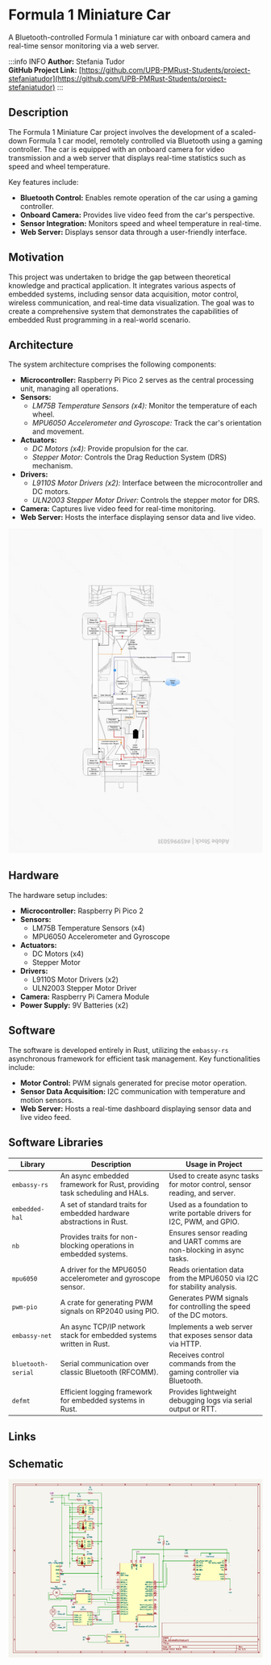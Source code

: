 # Formula 1 Miniature Car 


A Bluetooth-controlled Formula 1 miniature car with onboard camera and real-time sensor monitoring via a web server.


:::info INFO
**Author:** Stefania Tudor \
**GitHub Project Link:** 
[https://github.com/UPB-PMRust-Students/proiect-stefaniatudor](https://github.com/UPB-PMRust-Students/proiect-stefaniatudor)
:::

## Description

The Formula 1 Miniature Car project involves the development of a scaled-down Formula 1 car model, remotely controlled via Bluetooth using a gaming controller. The car is equipped with an onboard camera for video transmission and a web server that displays real-time statistics such as speed and wheel temperature.

Key features include:

- **Bluetooth Control:** Enables remote operation of the car using a gaming controller.
- **Onboard Camera:** Provides live video feed from the car's perspective.
- **Sensor Integration:** Monitors speed and wheel temperature in real-time.
- **Web Server:** Displays sensor data through a user-friendly interface.


## Motivation

This project was undertaken to bridge the gap between theoretical knowledge and practical application. It integrates various aspects of embedded systems, including sensor data acquisition, motor control, wireless communication, and real-time data visualization. The goal was to create a comprehensive system that demonstrates the capabilities of embedded Rust programming in a real-world scenario.


## Architecture

The system architecture comprises the following components:

- **Microcontroller:** Raspberry Pi Pico 2 serves as the central processing unit, managing all operations.
- **Sensors:**
  - *LM75B Temperature Sensors (x4):* Monitor the temperature of each wheel.
  - *MPU6050 Accelerometer and Gyroscope:* Track the car's orientation and movement.
- **Actuators:**
  - *DC Motors (x4):* Provide propulsion for the car.
  - *Stepper Motor:* Controls the Drag Reduction System (DRS) mechanism.
- **Drivers:**
  - *L9110S Motor Drivers (x2):* Interface between the microcontroller and DC motors.
  - *ULN2003 Stepper Motor Driver:* Controls the stepper motor for DRS.
- **Camera:** Captures live video feed for real-time monitoring.
- **Web Server:** Hosts the interface displaying sensor data and live video.

![Diagram](Picture1.svg)


## Hardware

The hardware setup includes:

- **Microcontroller:** Raspberry Pi Pico 2
- **Sensors:**
  - LM75B Temperature Sensors (x4)
  - MPU6050 Accelerometer and Gyroscope
- **Actuators:**
  - DC Motors (x4)
  - Stepper Motor
- **Drivers:**
  - L9110S Motor Drivers (x2)
  - ULN2003 Stepper Motor Driver
- **Camera:** Raspberry Pi Camera Module
- **Power Supply:** 9V Batteries (x2)



## Software

The software is developed entirely in Rust, utilizing the `embassy-rs` asynchronous framework for efficient task management. Key functionalities include:

- **Motor Control:** PWM signals generated for precise motor operation.
- **Sensor Data Acquisition:** I2C communication with temperature and motion sensors.
- **Web Server:** Hosts a real-time dashboard displaying sensor data and live video feed.


## Software Libraries

| Library             | Description                                                                 | Usage in Project                                                            |
|---------------------|-----------------------------------------------------------------------------|------------------------------------------------------------------------------|
| `embassy-rs`        | An async embedded framework for Rust, providing task scheduling and HALs.  | Used to create async tasks for motor control, sensor reading, and server.   |
| `embedded-hal`      | A set of standard traits for embedded hardware abstractions in Rust.       | Used as a foundation to write portable drivers for I2C, PWM, and GPIO.      |
| `nb`                | Provides traits for non-blocking operations in embedded systems.            | Ensures sensor reading and UART comms are non-blocking in async tasks.      |
| `mpu6050`           | A driver for the MPU6050 accelerometer and gyroscope sensor.               | Reads orientation data from the MPU6050 via I2C for stability analysis.     |
| `pwm-pio`           | A crate for generating PWM signals on RP2040 using PIO.                     | Generates PWM signals for controlling the speed of the DC motors.           |
| `embassy-net`       | An async TCP/IP network stack for embedded systems written in Rust.         | Implements a web server that exposes sensor data via HTTP.                  |
| `bluetooth-serial`  | Serial communication over classic Bluetooth (RFCOMM).                       | Receives control commands from the gaming controller via Bluetooth.         |
| `defmt`             | Efficient logging framework for embedded systems in Rust.                   | Provides lightweight debugging logs via serial output or RTT.               |


## Links

## Schematic

![Schematic made in Kicad](./schematic.webp)


